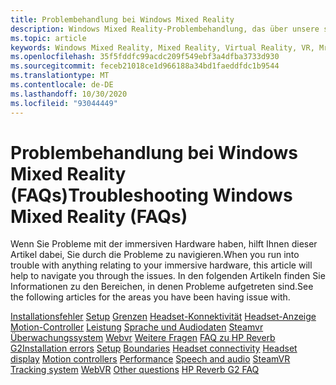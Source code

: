 ```yaml
---
title: Problembehandlung bei Windows Mixed Reality
description: Windows Mixed Reality-Problembehandlung, das über unsere standardmäßige Kundensupport Dokumentation hinausgeht.
ms.topic: article
keywords: Windows Mixed Reality, Mixed Reality, Virtual Reality, VR, Mr, Problembehandlung, Fehler, Hilfe, Support
ms.openlocfilehash: 35f5fddfc99acdc209f549ebf3a4dfba3733d930
ms.sourcegitcommit: feceb21018ce1d966188a34bd1faeddfdc1b9544
ms.translationtype: MT
ms.contentlocale: de-DE
ms.lasthandoff: 10/30/2020
ms.locfileid: "93044449"
---
```

# <a name="troubleshooting-windows-mixed-reality-faqs"></a><span data-ttu-id="9f50a-104">Problembehandlung bei Windows Mixed Reality (FAQs)</span><span class="sxs-lookup"><span data-stu-id="9f50a-104">Troubleshooting Windows Mixed Reality (FAQs)</span></span>

<span data-ttu-id="9f50a-105">Wenn Sie Probleme mit der immersiven Hardware haben, hilft Ihnen dieser Artikel dabei, Sie durch die Probleme zu navigieren.</span><span class="sxs-lookup"><span data-stu-id="9f50a-105">When you run into trouble with anything relating to your immersive hardware, this article will help to navigate you through the issues.</span></span>
<span data-ttu-id="9f50a-106">In den folgenden Artikeln finden Sie Informationen zu den Bereichen, in denen Probleme aufgetreten sind.</span><span class="sxs-lookup"><span data-stu-id="9f50a-106">See the following articles for the areas you have been having issue with.</span></span>

<span data-ttu-id="9f50a-107">[Installationsfehler](installation_errors.md) 
 [Setup](set-up-questions.md) 
 [Grenzen](boundary-questions.md) 
 [Headset-Konnektivität](headset-connectivity.md) 
 [Headset-Anzeige](headset-display.md) 
 [Motion-Controller](motion-controller-problems.md) 
 [Leistung](performance-questions.md) 
 [Sprache und Audiodaten](speech-and-audio.md) 
 [Steamvr](steamvr-questions.md) 
 [Überwachungssystem](tracking.md) 
 [Webvr](webvr-questions.md) 
 [Weitere Fragen](other-questions.md) 
 [FAQ zu HP Reverb G2](reverbG2-faq.md)</span><span class="sxs-lookup"><span data-stu-id="9f50a-107">[Installation errors](installation_errors.md)
[Setup](set-up-questions.md)
[Boundaries](boundary-questions.md)
[Headset connectivity](headset-connectivity.md)
[Headset display](headset-display.md)
[Motion controllers](motion-controller-problems.md)
[Performance](performance-questions.md)
[Speech and audio](speech-and-audio.md)
[SteamVR](steamvr-questions.md)
[Tracking system](tracking.md)
[WebVR](webvr-questions.md)
[Other questions](other-questions.md)
[HP Reverb G2 FAQ](reverbG2-faq.md)</span></span>